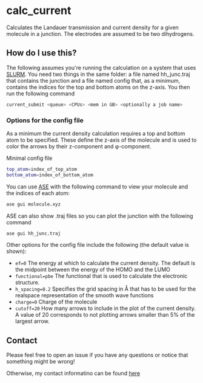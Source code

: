 # calc_current
Calculates the Landauer transmission and current density for a given molecule in a junction. The electrodes are assumed to be two dihydrogens.

## How do I use this?
The following assumes you're running the calculation on a system that uses [SLURM](https://slurm.schedmd.com/documentation.html).
You need two things in the same folder: a file named hh_junc.traj that contains the junction and a file named config that, as a minimum, contains the indices for the top and bottom atoms on the z-axis. You then run the following command
```bash
current_submit <queue> <CPUs> <mem in GB> <optionally a job name>
```

### Options for the config file
As a minimum the current density calculation requires a top and bottom atom to be specified. These define the z-axis of the molecule and is used to color the arrows by their z-component and φ-component.

Minimal config file
```bash
top_atom=index_of_top_atom
bottom_atom=index_of_bottom_atom
```

You can use [ASE](https://wiki.fysik.dtu.dk/ase/) with the following command to view your molecule and the indices of each atom:
```bash
ase gui molecule.xyz
```
ASE can also show .traj files so you can plot the junction with the following command
```bash
ase gui hh_junc.traj
```

Other options for the config file include the following (the default value is shown):
* ```ef=0``` The energy at which to calculate the current density. The default is the midpoint between the energy of the HOMO and the LUMO
* ```functional=pbe``` The functional that is used to calculate the electronic structure.
* ```h_spacing=0.2``` Specifies the grid spacing in Å that has to be used for the realspace representation of the smooth wave functions
* ```charge=0``` Charge of the molecule
* ```cutoff=20``` How many arrows to include in the plot of the current density. A value of 20 corresponds to not plotting arrows smaller than 5% of the largest arrow.

## Contact
Please feel free to open an issue if you have any questions or notice that something might be wrong!

Otherwise, my contact informatino can be found [here](https://chem.ku.dk/ansatte/alle/?pure=en%2Fpersons%2Fwilliam-brojoergensen(0abe1d7c-55a6-4da3-b351-57568c14316b).html)
